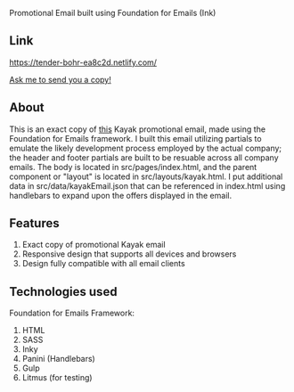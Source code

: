 Promotional Email built using Foundation for Emails (Ink)

## Link
https://tender-bohr-ea8c2d.netlify.com/

<a href="mailto: osablove@gmail.com?Subject=Foundation%20Email%20Request">Ask me to send you a copy!</a>

## About
This is an exact copy of <a href="https://i.imgur.com/hJ4pOAO.png">this</a> Kayak promotional email, made using the Foundation for Emails framework. I built this email utilizing partials to emulate the likely development process employed by the actual company; the header and footer partials are built to be resuable across all company emails. The body is located in src/pages/index.html, and the parent component or "layout" is located in src/layouts/kayak.html. I put additional data in src/data/kayakEmail.json that can be referenced in index.html using handlebars to expand upon the offers displayed in the email.

## Features
1. Exact copy of promotional Kayak email
2. Responsive design that supports all devices and browsers
3. Design fully compatible with all email clients

## Technologies used
Foundation for Emails Framework:
1. HTML
2. SASS
3. Inky
4. Panini (Handlebars)
5. Gulp
6. Litmus (for testing)
